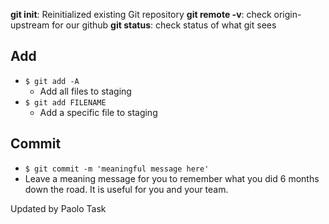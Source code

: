 **git init**: Reinitialized existing Git repository
**git remote -v**: check origin-upstream for our github
**git status**: check status of what git sees
## Add
* `$ git add -A`
	* Add all files to staging
* `$ git add FILENAME`
	* Add a specific file to staging

## Commit
* `$ git commit -m 'meaningful message here'`
* Leave a meaning message for you to remember what you did 6 months down the road. It is useful for you and your team.

Updated by Paolo
Task

